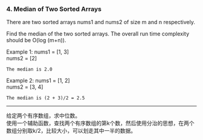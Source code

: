 ### 4. Median of Two Sorted Arrays

There are two sorted arrays nums1 and nums2 of size m and n respectively.

Find the median of the two sorted arrays. The overall run time complexity should be O(log (m+n)).

Example 1:
	nums1 = [1, 3]    
	nums2 = [2]    

	The median is 2.0

Example 2:
	nums1 = [1, 2]    
	nums2 = [3, 4]     

	The median is (2 + 3)/2 = 2.5

* * *
给定两个有序数组，求中位数。    
使用一个辅助函数，查找两个有序数组的第k个数，然后使用分治的思想，在两个数组分别取k/2，比较大小，可以划走其中一半的数据。   


